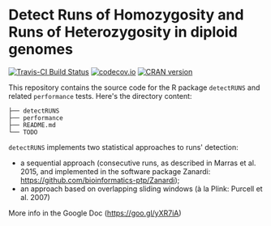 
Detect Runs of Homozygosity and Runs of Heterozygosity in diploid genomes
=========================================================================

[![Travis-CI Build Status](https://travis-ci.com/bioinformatics-ptp/detectRUNS.svg?branch=master)](https://travis-ci.com/bioinformatics-ptp/detectRUNS)
[![codecov.io](https://codecov.io/github/bioinformatics-ptp/detectRUNS/coverage.svg?branch=master)](https://codecov.io/github/bioinformatics-ptp/detectRUNS?branch=master)
[![CRAN version](http://www.r-pkg.org/badges/version/detectRUNS)](https://cran.r-project.org/package=detectRUNS)


This repository contains the source code for the R package `detectRUNS` and related
`performance` tests. Here's the directory content:

```
├── detectRUNS
├── performance
├── README.md
└── TODO
```

`detectRUNS` implements two statistical approaches to runs' detection:
- a sequential approach (consecutive runs, as described in Marras et al. 2015, and implemented in the software package Zanardi: https://github.com/bioinformatics-ptp/Zanardi);
- an approach based on overlapping sliding windows (à la Plink: Purcell et al. 2007)

More info in the Google Doc (https://goo.gl/yXR7iA)
